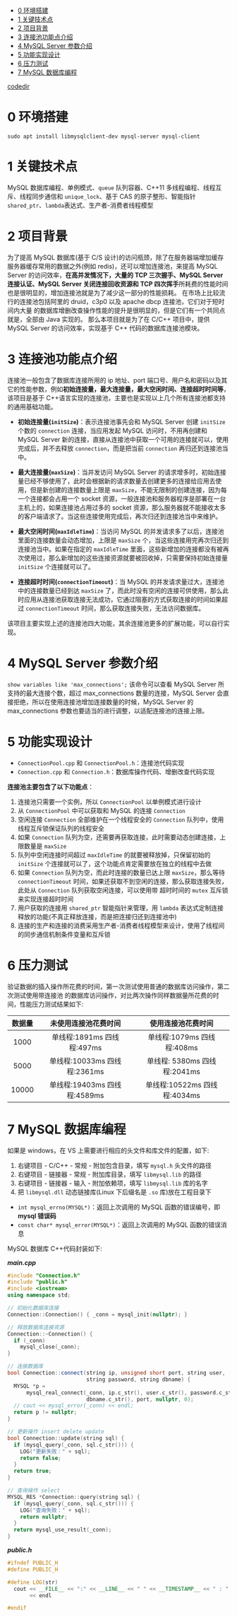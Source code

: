 - [0 环境搭建](#0-环境搭建)
- [1 关键技术点](#1-关键技术点)
- [2 项目背景](#2-项目背景)
- [3 连接池功能点介绍](#3-连接池功能点介绍)
- [4 MySQL Server 参数介绍](#4-mysql-server-参数介绍)
- [5 功能实现设计](#5-功能实现设计)
- [6 压力测试](#6-压力测试)
- [7 MySQL 数据库编程](#7-mysql-数据库编程)

[codedir](https://github.com/Corner430/study-notes/blob/main/cpp/数据库连接池)

# 0 环境搭建
```shell
sudo apt install libmysqlclient-dev mysql-server mysql-client
```

# 1 关键技术点

MySQL 数据库编程、单例模式、`queue` 队列容器、C++11 多线程编程、线程互斥、线程同步通信和 `unique_lock`、基于 CAS 的原子整形、智能指针 `shared_ptr`、`lambda`表达式、生产者-消费者线程模型

# 2 项目背景

为了提高 MySQL 数据库(基于 C/S 设计)的访问瓶颈，除了在服务器端增加缓存服务器缓存常用的数据之外(例如 redis)，还可以增加连接池，来提高 MySQL Server 的访问效率，**在高并发情况下，大量的 TCP 三次握手、MySQL Server 连接认证、MySQL Server 关闭连接回收资源和 TCP 四次挥手**所耗费的性能时间也是很明显的，增加连接池就是为了减少这一部分的性能损耗。
在市场上比较流行的连接池包括阿里的 druid，c3p0 以及 apache dbcp 连接池，它们对于短时间内大量 的数据库增删改查操作性能的提升是很明显的，但是它们有一个共同点就是，全部由 Java 实现的。
那么本项目就是为了在 C/C++ 项目中，提供 MySQL Server 的访问效率，实现基于 C++ 代码的数据库连接池模块。

# 3 连接池功能点介绍

连接池一般包含了数据库连接所用的 ip 地址、port 端口号、用户名和密码以及其它的性能参数，例如**初始连接量，最大连接量，最大空闲时间、连接超时时间等**，该项目是基于 C++语言实现的连接池，主要也是实现以上几个所有连接池都支持的通用基础功能。

- **初始连接量(`initSize`)**：表示连接池事先会和 MySQL Server 创建 `initSize` 个数的 `connection` 连接，当应用发起 MySQL 访问时，不用再创建和 MySQL Server 新的连接，直接从连接池中获取一个可用的连接就可以，使用完成后，并不去释放 `connection`，而是把当前 `connection` 再归还到连接池当中。

- **最大连接量(`maxSize`)**：当并发访问 MySQL Server 的请求增多时，初始连接量已经不够使用了，此时会根据新的请求数量去创建更多的连接给应用去使用，但是新创建的连接数量上限是 `maxSize`，不能无限制的创建连接，因为每一个连接都会占用一个 socket 资源，一般连接池和服务器程序是部署在一台主机上的，如果连接池占用过多的 socket 资源，那么服务器就不能接收太多的客户端请求了。当这些连接使用完成后，再次归还到连接池当中来维护。

- **最大空闲时间(`maxIdleTime`)**：当访问 MySQL 的并发请求多了以后，连接池里面的连接数量会动态增加，上限是 `maxSize` 个，当这些连接用完再次归还到连接池当中。如果在指定的 `maxIdleTime` 里面，这些新增加的连接都没有被再次使用过，那么新增加的这些连接资源就要被回收掉，只需要保持初始连接量 `initSize` 个连接就可以了。

- **连接超时时间(`connectionTimeout`)**：当 MySQL 的并发请求量过大，连接池中的连接数量已经到达 `maxSize` 了，而此时没有空闲的连接可供使用，那么此时应用从连接池获取连接无法成功，它通过阻塞的方式获取连接的时间如果超过 `connectionTimeout` 时间，那么获取连接失败，无法访问数据库。

该项目主要实现上述的连接池四大功能，其余连接池更多的扩展功能，可以自行实现。

# 4 MySQL Server 参数介绍

`show variables like 'max_connections';` 该命令可以查看 MySQL Server 所支持的最大连接个数，超过 max_connections 数量的连接，MySQL Server 会直接拒绝，所以在使用连接池增加连接数量的时候，MySQL Server 的 max_connections 参数也要适当的进行调整，以适配连接池的连接上限。

# 5 功能实现设计

- `ConnectionPool.cpp` 和 `ConnectionPool.h`：连接池代码实现
- `Connection.cpp` 和 `Connection.h`：数据库操作代码、增删改查代码实现

**连接池主要包含了以下功能点**：

1. 连接池只需要一个实例，所以 `ConnectionPool` 以单例模式进行设计
2. 从 `ConnectionPool` 中可以获取和 MySQL 的连接 `Connection`
3. 空闲连接 `Connection` 全部维护在一个线程安全的 `Connection` 队列中，使用线程互斥锁保证队列的线程安全
4. 如果 `Connection` 队列为空，还需要再获取连接，此时需要动态创建连接，上限数量是 `maxSize`
5. 队列中空闲连接时间超过 `maxIdleTime` 的就要被释放掉，只保留初始的 `initSize` 个连接就可以了，这个功能点肯定需要放在独立的线程中去做
6. 如果 `Connection` 队列为空，而此时连接的数量已达上限 `maxSize`，那么等待 `connectionTimeout` 时间，如果还获取不到空闲的连接，那么获取连接失败，此处从 `Connection` 队列获取空闲连接，可以使用带 超时时间的 `mutex` 互斥锁来实现连接超时时间
7. 用户获取的连接用 `shared_ptr` 智能指针来管理，用 `lambda` 表达式定制连接释放的功能(不真正释放连接，而是把连接归还到连接池中)
8. 连接的生产和连接的消费采用生产者-消费者线程模型来设计，使用了线程间的同步通信机制条件变量和互斥锁

# 6 压力测试

验证数据的插入操作所花费的时间，第一次测试使用普通的数据库访问操作，第二次测试使用带连接池
的数据库访问操作，对比两次操作同样数据量所花费的时间，性能压力测试结果如下:

| 数据量 |     未使用连接池花费时间     |      使用连接池花费时间      |
| :----: | :--------------------------: | :--------------------------: |
|  1000  |  单线程:1891ms 四线程:497ms  |  单线程:1079ms 四线程:408ms  |
|  5000  | 单线程:10033ms 四线程:2361ms | 单线程: 5380ms 四线程:2041ms |
| 10000  | 单线程:19403ms 四线程:4589ms | 单线程:10522ms 四线程:4034ms |

# 7 MySQL 数据库编程

如果是 windows，在 VS 上需要进行相应的头文件和库文件的配置，如下:

1. 右键项目 - C/C++ - 常规 - 附加包含目录，填写 `mysql.h` 头文件的路径
2. 右键项目 - 链接器 - 常规 - 附加库目录，填写 `libmysql.lib` 的路径
3. 右键项目 - 链接器 - 输入 - 附加依赖项，填写 `libmysql.lib` 库的名字
4. 把 `libmysql.dll` 动态链接库(Linux 下后缀名是 `.so` 库)放在工程目录下

- `int mysql_errno(MYSQL*)`：返回上次调用的 MySQL 函数的错误编号，即 **mysql 错误码**
- `const char* mysql_error(MYSQL*)`：返回上次调用的 MySQL 函数的错误消息

MySQL 数据库 C++代码封装如下:

**_main.cpp_**

```cpp
#include "Connection.h"
#include "public.h"
#include <iostream>
using namespace std;

// 初始化数据库连接
Connection::Connection() { _conn = mysql_init(nullptr); }

// 释放数据库连接资源
Connection::~Connection() {
  if (_conn)
    mysql_close(_conn);
}

// 连接数据库
bool Connection::connect(string ip, unsigned short port, string user,
                         string password, string dbname) {
  MYSQL *p =
      mysql_real_connect(_conn, ip.c_str(), user.c_str(), password.c_str(),
                         dbname.c_str(), port, nullptr, 0);
  // cout << mysql_error(_conn) << endl;
  return p != nullptr;
}

// 更新操作 insert delete update
bool Connection::update(string sql) {
  if (mysql_query(_conn, sql.c_str())) {
    LOG("更新失败：" + sql);
    return false;
  }
  return true;
}

// 查询操作 select
MYSQL_RES *Connection::query(string sql) {
  if (mysql_query(_conn, sql.c_str())) {
    LOG("查询失败：" + sql);
    return nullptr;
  }
  return mysql_use_result(_conn);
}
```

**_public.h_**

```cpp
#ifndef PUBLIC_H
#define PUBLIC_H

#define LOG(str)                                                               \
  cout << __FILE__ << ":" << __LINE__ << " " << __TIMESTAMP__ << " : " << str  \
       << endl

#endif
```